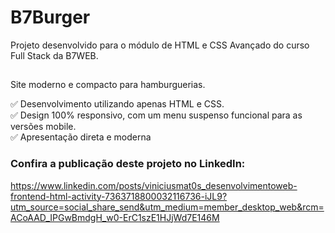# B7Burger
Projeto desenvolvido para o módulo de HTML e CSS Avançado do curso Full Stack da B7WEB.
##
Site moderno e compacto para hamburguerias.

✅ Desenvolvimento utilizando apenas HTML e CSS.<br>
✅ Design 100% responsivo, com um menu suspenso funcional para as versões mobile.<br>
✅ Apresentação direta e moderna

### Confira a publicação deste projeto no LinkedIn:
https://www.linkedin.com/posts/viniciusmat0s_desenvolvimentoweb-frontend-html-activity-7363718800032116736-iJL9?utm_source=social_share_send&utm_medium=member_desktop_web&rcm=ACoAAD_IPGwBmdgH_w0-ErC1szE1HJjWd7E146M
